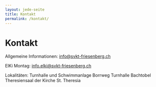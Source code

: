 ```yaml
---
layout: jede-seite
title: Kontakt
permalink: /kontakt/
---
```


# Kontakt

Allgemeine Informationen: info@svkt-friesenberg.ch

ElKi Montag: info.elki@svkt-friesenberg.ch

 

Lokalitäten:
Turnhalle und Schwimmanlage Borrweg
Turnhalle Bachtobel
Theresiensaal der Kirche St. Theresia